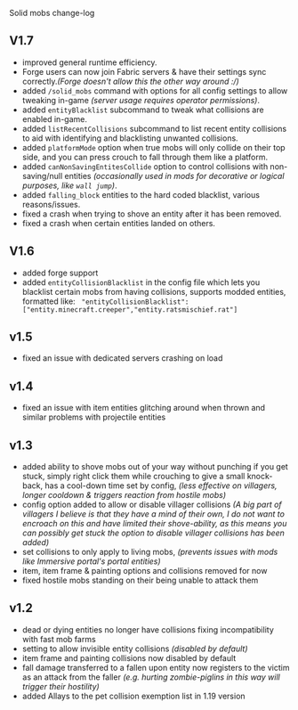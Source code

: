 Solid mobs change-log

## V1.7

- improved general runtime efficiency.
- Forge users can now join Fabric servers & have their settings sync correctly.*(Forge doesn't allow this the other way around :/)*
- added `/solid_mobs` command with options for all config settings to allow tweaking in-game *(server usage requires operator permissions)*.
- added `entityBlacklist` subcommand to tweak what collisions are enabled in-game.
- added `listRecentCollisions` subcommand to list recent entity collisions to aid with identifying and blacklisting unwanted collisions.
- added `platformMode` option when true mobs will only collide on their top side, and you can press crouch to fall through them like a platform.
- added `canNonSavingEntitesCollide` option to control collisions with non-saving/null entities *(occasionally used in mods for decorative or logical purposes, like `wall jump`)*.
- added `falling_block` entities to the hard coded blacklist, various reasons/issues.
- fixed a crash when trying to shove an entity after it has been removed.
- fixed a crash when certain entities landed on others.


## V1.6
- added forge support
- added `entityCollisionBlacklist` in the config file which lets you blacklist certain mobs from having collisions, supports modded entities, formatted like:
` "entityCollisionBlacklist": ["entity.minecraft.creeper","entity.ratsmischief.rat"]`

## v1.5
- fixed an issue with dedicated servers crashing on load

## v1.4
- fixed an issue with item entities glitching around when thrown and similar problems with projectile entities


## v1.3
- added ability to shove mobs out of your way without punching if you get stuck, simply right click them while crouching to give a small knock-back, has a cool-down time set by config, *(less effective on villagers, longer cooldown & triggers reaction from hostile mobs)*
- config option added to allow or disable villager collisions *(A big part of villagers I believe is that they have a mind of their own, I do not want to encroach on this and have limited their shove-ability, as this means you can possibly get stuck the option to disable villager collisions has been added)*
- set collisions to only apply to living mobs, *(prevents issues with mods like Immersive portal's portal entities)*
- item, item frame & painting options and collisions removed for now
- fixed hostile mobs standing on their being unable to attack them


## v1.2
- dead or dying entities no longer have collisions fixing incompatibility with fast mob farms
- setting to allow invisible entity collisions *(disabled by default)*
- item frame and painting collisions now disabled by default
- fall damage transferred to a fallen upon entity now registers to the victim as an attack from the faller *(e.g. hurting zombie-piglins in this way will trigger their hostility)*
- added Allays to the pet collision exemption list in 1.19 version